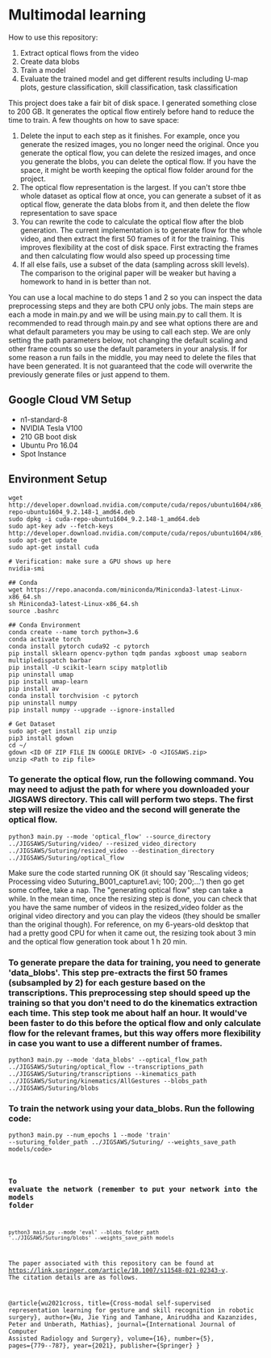 # Multimodal learning

How to use this repository:
1) Extract optical flows from the video
2) Create data blobs
2) Train a model 
3) Evaluate the trained model and get different results including U-map plots, gesture classification, skill classification, task classification

This project does take a fair bit of disk space. I generated something close to 200 GB. It generates the optical flow entirely before hand to reduce the time to train. A few thoughts on how to save space: 
1) Delete the input to each step as it finishes. For example, once you generate the resized images, you no longer need the original. Once you generate the optical flow, you can delete the resized images, and once you generate the blobs, you can delete the optical flow. If you have the space, it might be worth keeping the optical flow folder around for the project.
2) The optical flow representation is the largest. If you can't store thbe whole dataset as optical flow at once, you can generate a subset of it as optical flow, generate the data blobs from it, and then delete the flow representation to save space
3) You can rewrite the code to calculate the optical flow after the blob generation. The current implementation is to generate flow for the whole video, and then extract the first 50 frames of it for the training. This improves flexibility at the cost of disk space. First extracting the frames and then calculating flow would also speed up processing time
4) If all else fails, use a subset of the data (sampling across skill levels). The comparison to the original paper will be weaker but having a homework to hand in is better than not. 

You can use a local machine to do steps 1 and 2 so you can inspect the data preprocessing steps and they are both CPU only jobs. The main steps are each a mode in main.py and we will be using main.py to call them. It is recommended to read through main.py and see what options there are and what default parameters you may be using to call each step. We are only setting the path parameters below, not changing the default scaling and other frame counts so use the default parameters in your analysis. If for some reason a run fails in the middle, you may need to delete the files that have been generated. It is not guaranteed that the code will overwrite the previously generate files or just append to them. 

## Google Cloud VM Setup
* n1-standard-8
* NVIDIA Tesla V100
* 210 GB boot disk
* Ubuntu Pro 16.04
* Spot Instance

## Environment Setup
```
wget http://developer.download.nvidia.com/compute/cuda/repos/ubuntu1604/x86_64/cuda-repo-ubuntu1604_9.2.148-1_amd64.deb
sudo dpkg -i cuda-repo-ubuntu1604_9.2.148-1_amd64.deb
sudo apt-key adv --fetch-keys http://developer.download.nvidia.com/compute/cuda/repos/ubuntu1604/x86_64/7fa2af80.pub
sudo apt-get update
sudo apt-get install cuda

# Verification: make sure a GPU shows up here
nvidia-smi

## Conda
wget https://repo.anaconda.com/miniconda/Miniconda3-latest-Linux-x86_64.sh
sh Miniconda3-latest-Linux-x86_64.sh
source .bashrc

## Conda Environment
conda create --name torch python=3.6
conda activate torch
conda install pytorch cuda92 -c pytorch
pip install sklearn opencv-python tqdm pandas xgboost umap seaborn multipledispatch barbar
pip install -U scikit-learn scipy matplotlib
pip uninstall umap
pip install umap-learn
pip install av
conda install torchvision -c pytorch
pip uninstall numpy
pip install numpy --upgrade --ignore-installed

# Get Dataset
sudo apt-get install zip unzip
pip3 install gdown
cd ~/
gdown <ID OF ZIP FILE IN GOOGLE DRIVE> -O <JIGSAWS.zip>
unzip <Path to zip file>
```

### To generate the optical flow, run the following command. You may need to adjust the path for where you downloaded your JIGSAWS directory. This call will perform two steps. The first step will resize the video and the second will generate the optical flow. 

<code>python3 main.py --mode 'optical_flow' --source_directory ../JIGSAWS/Suturing/video/ --resized_video_directory ../JIGSAWS/Suturing/resized_video --destination_directory ../JIGSAWS/Suturing/optical_flow  </code> 

Make sure the code started running OK (it should say 'Rescaling videos; Processing video Suturing_B001_capture1.avi; 100; 200;...') then go get some coffee, take a nap. The "generating optical flow" step can take a while. In the mean time, once the resizing step is done, you can check that you have the same number of videos in the resized_video folder as the original video directory and you can play the videos (they should be smaller than the original though). For reference, on my 6-years-old desktop that had a pretty good CPU for when it came out, the resizing took about 3 min and the optical flow generation took about 1 h 20 min. 

### To generate prepare the data for training, you need to generate 'data_blobs'. This step pre-extracts the first 50 frames (subsampled by 2) for each gesture based on the transcriptions. This preprocessing step should speed up the training so that you don't need to do the kinematics extraction each time. This step took me about half an hour. It would've been faster to do this before the optical flow and only calculate flow for the relevant frames, but this way offers more flexibility in case you want to use a different number of frames.  

<code>python3 main.py --mode 'data_blobs' --optical_flow_path ../JIGSAWS/Suturing/optical_flow --transcriptions_path ../JIGSAWS/Suturing/transcriptions --kinematics_path ../JIGSAWS/Suturing/kinematics/AllGestures --blobs_path ../JIGSAWS/Suturing/blobs</code> 


### To train the network using your data_blobs. Run the following code:  

<code>python3 main.py --num_epochs 1 --mode 'train' --suturing_folder_path ../JIGSAWS/Suturing/ --weights_save_path models/code> 

### To evaluate the network (remember to put your network into the models folder
<code>python3 main.py --mode 'eval' --blobs_folder_path '../JIGSAWS/Suturing/blobs' --weights_save_path models</code> 


The paper associated with this repository can be found at https://link.springer.com/article/10.1007/s11548-021-02343-y. The citation details are as follows.

@article{wu2021cross,
  title={Cross-modal self-supervised representation learning for gesture and skill recognition in robotic surgery},
  author={Wu, Jie Ying and Tamhane, Aniruddha and Kazanzides, Peter and Unberath, Mathias},
  journal={International Journal of Computer Assisted Radiology and Surgery},
  volume={16},
  number={5},
  pages={779--787},
  year={2021},
  publisher={Springer}
}

